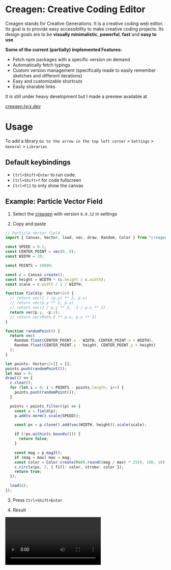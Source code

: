 <!--blog.modified_on="2025-6-14"-->
# Creagen: Creative Coding Editor

Creagen stands for Creative Generations. It is a creative coding web editor. Its goal is to provide easy accessibility to make creative coding projects. Its design goals are to be **visually minimalistic**, **powerful**, **fast** and **easy to use**. 

**Some of the current (partially) implemented Features:**

- Fetch npm packages with a specific version on demand
- Automatically fetch typings
- Custom version management (specifically made to easily remember sketches and different iterations)
- Easy and customizable shortcuts
- Easily sharable links


It is still under heavy development but I made a preview available at 

[creagen.lyrx.dev](https://creagen.lyrx.dev)

# Usage

To add a library `Go to the arrow in the top left corner` > `Settings` > `General` > `Libraries` 

## Default keybindings
- `Ctrl+Shift+Enter`    to run code. 
- `Ctrl+Shift+f`        for code fullscreen 
- `Ctrl+F11`            to only show the canvas


## Example: Particle Vector Field 

1. Select the [creagen](https://www.npmjs.com/package/creagen) with version `0.0.12` in settings

2. Copy and paste 
```ts
// Particle Vector field
import { Canvas, Vector, load, vec, draw, Random, Color } from "creagen";

const SPEED = 0.1;
const CENTER_POINT = vec(0, 0);
const WIDTH = 10;

const POINTS = 10000;

const c = Canvas.create();
const height = WIDTH * (c.height / c.width);
const scale = c.width / 2 / WIDTH;

function field(p: Vector<2>) {
  // return vec(1 / (p.y) ** 2, p.x)
  // return vec(p.y ** 2, p.x)
  // return vec(1 / p.y ** 2, -1 / p.x ** 2)
  return vec(p.y, -p.x);
  // return vec(Math.E ** p.x, p.y ** 3)
}

function randomPoint() {
  return vec(
    Random.float(CENTER_POINT.x - WIDTH, CENTER_POINT.x + WIDTH),
    Random.float(CENTER_POINT.y - height, CENTER_POINT.y + height)
  );
}

let points: Vector<2>[] = [];
points.push(randomPoint());
let max = 0;
draw(() => {
  c.clear();
  for (let i = 0; i < POINTS - points.length; i++) {
    points.push(randomPoint());
  }

  points = points.filter((p) => {
    const v = field(p);
    p.add(v.norm().scale(SPEED));

    const px = p.clone().add(vec(WIDTH, height)).scale(scale);

    if (!px.within(c.bounds())) {
      return false;
    }

    const mag = p.mag2();
    if (mag > max) max = mag;
    const color = Color.create(Math.round((mag / max) * 255), 100, 10);
    c.circle(px, 2, { fill: color, stroke: color });
    return true;
  });

  load(c);
});
```

3. Press `Ctrl+Shift+Enter`

4. Result

![](./creagen/example.webm)
